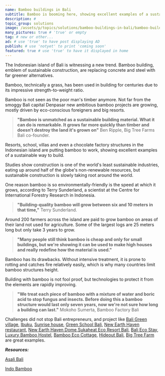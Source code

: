 ```yaml
---
name: Bamboo buildings in Bali
subtitle: Bamboo is booming here, showing excellent examples of a sustainable way to build.
description: #
topic_group: solutions
image: /assets/p/topics/solutions/bamboo-buildings-in-bali/bamboo-buildings-in-bali.jpg #for OG and twitter cards
many_pictures: true # 'true' or empty
tag: # new or other...
ad: # use 'true' to have post displaying AD
publish: # use 'notyet' to print 'coming soon'
featured: true # use 'true' to have it displayed in home
---
```

The Indonesian island of Bali is witnessing a new trend. Bamboo building, emblem of sustainable construction, are replacing concrete and steel with far greener alternatives.

Bamboo, technically a grass, has been used in building for centuries due to its impressive strength-to-weight ratio.

Bamboo is not seen as the poor man's timber anymore. Not far from the smoggy Bali capital Denpasar new ambitious bamboo projects are growing, mostly driven by eco-conscious foreigners and big resorts.

>**"Bamboo is unmatched as a sustainable building material. What it can do is remarkable. It grows far more quickly than timber and doesn't destroy the land it's grown on"** Ben Ripple, Big Tree Farms Bali co-founder.

Resorts, school, villas and even a chocolate factory structures in the Indonesian island are putting bamboo to work, showing excellent examples of a sustainable way to build.

Studies show construction is one of the world's least sustainable industries, eating up around half of the globe's non-renewable resources, but sustainable construction is slowly taking root around the world.

One reason bamboo is so environmentally-friendly is the speed at which it grows, according to Terry Sunderland, a scientist at the Centre for International Forestry Research in Indonesia.

>**"Building-quality bamboo will grow between six and 10 meters in that time,"** Terry Sunderland.

Around 200 farmers across the island are paid to grow bamboo on areas of their land not used for agriculture. Some of the largest logs are 25 meters long but only take 3 years to grow.

>**"Many people still think bamboo is cheap and only for small buildings, but we're showing it can be used to make high houses and really redefine how the material is used."**

Bamboo has its drawbacks. Without intensive treatment, it is prone to rotting and catches fire relatively easily, which is why many countries limit bamboo structures height.

Building with bamboo is not fool proof, but technologies to protect it from the elements are rapidly improving.

>**"We treat each piece of bamboo with a mixture of water and boric acid to stop fungus and insects. Before doing this a bamboo structure would last only seven years, now we're not sure how long a building can last."** Mokoho Sumerta, Bamboo Factory Bali


Challenges did not stop Bali entrepreneurs, and project like [Bali Green village](http://greenvillagebali.com/), [Ibuku](http://ibuku.com/), [Sunrise house](https://www.airbnb.co.uk/rooms/798483), [Green School Bali](https://www.greenschool.org/), [New Earth Haven restaurant](https://newearthhaven.com/), [New Earth Haven Dome](https://newearthhaven.com/crystal-dome-amethyst/),[Sukaheat Eco Resort Bali](https://architizer.com/projects/small-bamboo-hall-sukaheat-bali/), [Bali Eco Stay](https://www.baliecostay.com/), [Luxury Bamboo Hostel](https://goo.gl/maps/ooVYYDZLZER2), [Bamboo Eco Cottage](https://goo.gl/maps/Q2Etagk5ZfT2), [Hideout Bali](https://goo.gl/maps/GeuV1tMTTRJ2), [Big Tree Farm](https://bigtreefarms.com/blogs/news/tour-our-bamboo-factory) are great examples.

**_Resources:_**

[Asali Bali](http://www.bamboobali.asia/)

[Indo Bamboo](http://indobamboo.com/bamboo/)
